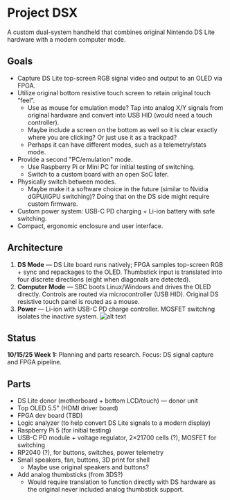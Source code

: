 # Project DSX

A custom dual-system handheld that combines original Nintendo DS Lite hardware with a modern computer mode.

## Goals
- Capture DS Lite top-screen RGB signal video and output to an OLED via FPGA.
- Utilize original bottom resistive touch screen to retain original touch “feel”.
  - Use as mouse for emulation mode? Tap into analog X/Y signals from original hardware and convert into USB HID (would need a touch controller).
  - Maybe include a screen on the bottom as well so it is clear exactly where you are clicking? Or just use it as a trackpad?
  - Perhaps it can have different modes, such as a telemetry/stats mode.
- Provide a second "PC/emulation" mode.
  - Use Raspberry Pi or Mini PC for initial testing of switching.
  - Switch to a custom board with an open SoC later.
- Physically switch between modes.
  - Maybe make it a software choice in the future (similar to Nvidia dGPU/iGPU switching)? Doing that on the DS side might require custom firmware.
- Custom power system: USB-C PD charging + Li-ion battery with safe switching.
- Compact, ergonomic enclosure and user interface.

## Architecture
1. **DS Mode** — DS Lite board runs natively; FPGA samples top-screen RGB + sync and repackages to the OLED. Thumbstick input is translated into four discrete directions (eight when diagonals are detected).
2. **Computer Mode** — SBC boots Linux/Windows and drives the OLED directly. Controls are routed via microcontroller (USB HID). Original DS resistive touch panel is routed as a mouse.
3. **Power** — Li-ion with USB-C PD charge controller. MOSFET switching isolates the inactive system.
![alt text]((https://github.com/canersaka/projectdsx/blob/main/hardware/schematics/Second%20Schematic%20Draft.png))
## Status
**10/15/25 Week 1:** Planning and parts research. Focus: DS signal capture and FPGA pipeline.

## Parts
- DS Lite donor (motherboard + bottom LCD/touch) — donor unit
- Top OLED 5.5" (HDMI driver board)
- FPGA dev board (TBD)
- Logic analyzer (to help convert DS Lite signals to a modern display)
- Raspberry Pi 5 (for initial testing)
- USB-C PD module + voltage regulator, 2×21700 cells (?), MOSFET for switching
- RP2040 (?), for buttons, switches, power telemetry
- Small speakers, fan, buttons, 3D print for shell
  - Maybe use original speakers and buttons?
- Add analog thumbsticks (from 3DS?)
  - Would require translation to function directly with DS hardware as the original never included analog thumbstick support.

